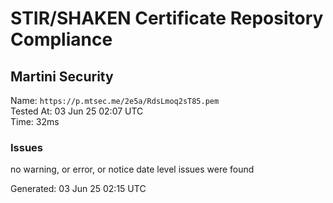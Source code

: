 # STIR/SHAKEN Certificate Repository Compliance

## Martini Security

Name: `https://p.mtsec.me/2e5a/RdsLmoq2sT85.pem`\
Tested At: 03 Jun 25 02:07 UTC\
Time: 32ms

### Issues

no warning, or error, or notice date level issues were found

Generated: 03 Jun 25 02:15 UTC